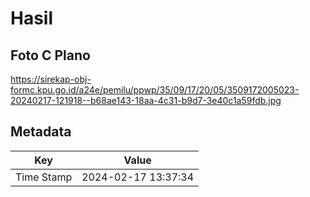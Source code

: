 # Hasil

## Foto C Plano

https://sirekap-obj-formc.kpu.go.id/a24e/pemilu/ppwp/35/09/17/20/05/3509172005023-20240217-121918--b68ae143-18aa-4c31-b9d7-3e40c1a59fdb.jpg


## Metadata

| Key        | Value               |
| ---------- | ------------------- |
| Time Stamp | 2024-02-17 13:37:34 |



